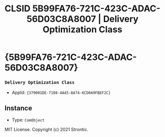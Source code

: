 ﻿---
title: "CLSID 5B99FA76-721C-423C-ADAC-56D03C8A8007 | Delivery Optimization Class"
excerpt: What is COM-Object CLSID 5B99FA76-721C-423C-ADAC-56D03C8A8007?
---

# {5B99FA76-721C-423C-ADAC-56D03C8A8007}

### `Delivery Optimization Class`
* AppId: `{379001DE-7108-4A45-8A74-6CD0A9FBEF2C}`

## Instance

* Type: `ComObject`

MIT License. Copyright (c) 2021 Strontic.


